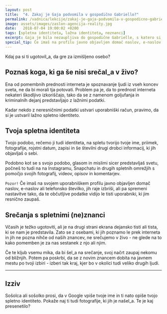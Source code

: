 ```yaml
---
layout: post
title:  "4. Zakaj je Gaja podvomila v gospodično Gabriello?"
permalink: /vadnica/lekcije/zakaj-je-gaja-podvomila-v-gospodicno-gabriello/
image: assets/images/zaslon-agencija-reality.jpg
date:   2018-07-04 19:00:02 +0200
tags: [spletna identiteta, lažna identiteta, neznanci]
excerpt: Gaja je bila nezaupljiva do gospodične Gabrielle, s katero si je prek aplikacije ChatChat dopisovala Tea. Slab očutek je Matica napeljal, da je s pomočjo Googla preveril, kdo je ta oseba. 
special_tip: Če imaš na profilu javno objavljen domač naslov, e-naslov ali telefonsko številko, jih raje izbriši, ali pa spremeni nastavitve, tako da bodo občutljive podatke videli le tisti, ki jim resnično zaupaš.
---
```


Kdaj pa si ti ugotovil_a, da gre za izmišljeno osebo?

## Poznaš koga, ki ga še nisi srečal_a v živo?
Ena od pomembnih prednosti interneta je spoznavanje ljudi iz vseh koncev sveta, ne da bi morali tja potovati. Problem pa je, da to prednost interneta nekateri škodljivo izkoriščajo, tako da se z namenom goljufanja in kriminalnih dejanj predstavljajo z lažnimi podatki.

Kadar nekdo z neresničnimi podatki ustvari uporabniški račun, pravimo, da si je ustvaril lažno spletno identiteto.

## Tvoja spletna identiteta
Tvojo podobo, rečemo ji tudi identiteta, na spletu tvorijo tvoje ime, priimek, fotografije, rojstni datum, zapisi in še številni drugi drobci informacij, ki jih objavljaš o sebi.

Podobno kot se s svojo podobo, glasom in mislimi sicer predstavljaš svetu, počneš to tudi na na Instagramu, Snapchatu in drugih spletnih omrežjih s pomočjo svojih fotografij, videov, opisov in komentarjev.

`Pozor!` Če imaš na svojem uporabniškem profilu javno objavljen domač naslov, e-naslov ali telefonsko številko, jih raje izbriši, ali pa spremeni nastavitve tako, da te občutljive podatke vidijo le tisti uporabniki, ki jim resnično zaupaš.

## Srečanja s spletnimi (ne)znanci
Včasih je težko ugotoviti, ali je na drugi strani ekrana dejansko tisti ali tista, ki se nam je predstavila. Zato se z osebami, ki jih poznamo le prek interneta in jih ne pozna nihče od naših znancev, ne srečujemo v živo - ne glede na to kako pomemben je za nas sestanek z njo ali njim.

Če te kljub vsemu mika, da bi šel_a na srečanje, svoj načrt zaupaj nekomu od bližnjih. Potem pa poskrbi, da se z novim znancem dobita na javnem mestu po tvoji izbiri - izberi tak kraj, kjer bo v okolici tudi veliko drugih ljudi.


---
## Izziv
Sošolca ali sošolko prosi, da v Google vpiše tvoje ime in ti nato opiše tvojo spletno identiteto. Pokaže naj ti tudi fotografije, ki jih je našel_a. Te je kaj presenetilo?
